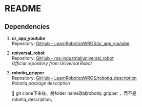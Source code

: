# README

## Dependencies

1. **ur_app_youtube**  
   Repository: [GitHub - LearnRoboticsWROS/ur_app_youtube](https://github.com/LearnRoboticsWROS/ur_app_youtube)

2. **universal_robot**  
   Repository: [GitHub - ros-industrial/universal_robot](https://github.com/ros-industrial/universal_robot)  
   *Official repository from Universal Robot*

3. **robotiq_gripper**  
   Repository: [GitHub - LearnRoboticsWROS/robotiq_description](https://github.com/LearnRoboticsWROS/robotiq_description)  
   *Robotiq package description*
   
   📌 git clone下來後，將folder name改成robotiq_gripper ，而不是robotiq_description。

